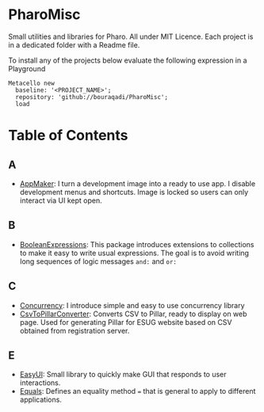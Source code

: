 # PharoMisc
Small utilities and libraries for Pharo. All under MIT Licence.
Each project is in a dedicated folder with a Readme file.

To install any of the projects below evaluate the following expression in a Playground
```Smalltalk
Metacello new
  baseline: '<PROJECT_NAME>';
  repository: 'github://bouraqadi/PharoMisc';
  load
 ```

# Table of Contents
## A
- [AppMaker](/AppMaker): I turn a development image into a ready to use app. I disable development menus and shortcuts. Image is locked so users can only interact via UI kept open.

## B
- [BooleanExpressions](/BooleanExpressions): This package introduces extensions to collections to make it easy to write usual expressions. The goal is to avoid writing long sequences of logic messages `and:` and `or:`

## C
- [Concurrency](/Concurrency): I introduce simple and easy to use concurrency library
- [CsvToPillarConverter](/CsvToPillarConverter): Converts CSV to Pillar, ready to display on web page. Used for generating Pillar for ESUG website based on CSV obtained from registration server.

## E
- [EasyUI](/EasyUI): Small library to quickly make GUI that responds to user interactions. 
- [Equals](/Equals): Defines an equality method `=` that is general to apply to different applications. 
